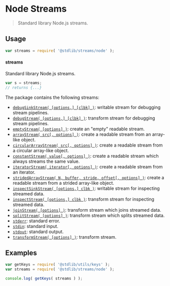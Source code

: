 <!--

@license Apache-2.0

Copyright (c) 2018 The Stdlib Authors.

Licensed under the Apache License, Version 2.0 (the "License");
you may not use this file except in compliance with the License.
You may obtain a copy of the License at

   http://www.apache.org/licenses/LICENSE-2.0

Unless required by applicable law or agreed to in writing, software
distributed under the License is distributed on an "AS IS" BASIS,
WITHOUT WARRANTIES OR CONDITIONS OF ANY KIND, either express or implied.
See the License for the specific language governing permissions and
limitations under the License.

-->

# Node Streams

> Standard library Node.js streams.

<section class="usage">

## Usage

```javascript
var streams = require( '@stdlib/streams/node' );
```

#### streams

Standard library Node.js streams.

```javascript
var s = streams;
// returns {...}
```

The package contains the following streams:

<!-- <toc pattern="*"> -->

<div class="namespace-toc">

-   <span class="signature">[`debugSinkStream( [options,] [clbk] )`][@stdlib/streams/node/debug-sink]</span><span class="delimiter">: </span><span class="description">writable stream for debugging stream pipelines.</span>
-   <span class="signature">[`debugStream( [options,] [clbk] )`][@stdlib/streams/node/debug]</span><span class="delimiter">: </span><span class="description">transform stream for debugging stream pipelines.</span>
-   <span class="signature">[`emptyStream( [options] )`][@stdlib/streams/node/empty]</span><span class="delimiter">: </span><span class="description">create an "empty" readable stream.</span>
-   <span class="signature">[`arrayStream( src[, options] )`][@stdlib/streams/node/from-array]</span><span class="delimiter">: </span><span class="description">create a readable stream from an array-like object.</span>
-   <span class="signature">[`circularArrayStream( src[, options] )`][@stdlib/streams/node/from-circular-array]</span><span class="delimiter">: </span><span class="description">create a readable stream from a circular array-like object.</span>
-   <span class="signature">[`constantStream( value[, options] )`][@stdlib/streams/node/from-constant]</span><span class="delimiter">: </span><span class="description">create a readable stream which always streams the same value.</span>
-   <span class="signature">[`iteratorStream( iterator[, options] )`][@stdlib/streams/node/from-iterator]</span><span class="delimiter">: </span><span class="description">create a readable stream from an iterator.</span>
-   <span class="signature">[`stridedArrayStream( N, buffer, stride, offset[, options] )`][@stdlib/streams/node/from-strided-array]</span><span class="delimiter">: </span><span class="description">create a readable stream from a strided array-like object.</span>
-   <span class="signature">[`inspectSinkStream( [options,] clbk )`][@stdlib/streams/node/inspect-sink]</span><span class="delimiter">: </span><span class="description">writable stream for inspecting streamed data.</span>
-   <span class="signature">[`inspectStream( [options,] clbk )`][@stdlib/streams/node/inspect]</span><span class="delimiter">: </span><span class="description">transform stream for inspecting streamed data.</span>
-   <span class="signature">[`joinStream( [options] )`][@stdlib/streams/node/join]</span><span class="delimiter">: </span><span class="description">transform stream which joins streamed data.</span>
-   <span class="signature">[`splitStream( [options] )`][@stdlib/streams/node/split]</span><span class="delimiter">: </span><span class="description">transform stream which splits streamed data.</span>
-   <span class="signature">[`stderr`][@stdlib/streams/node/stderr]</span><span class="delimiter">: </span><span class="description">standard error.</span>
-   <span class="signature">[`stdin`][@stdlib/streams/node/stdin]</span><span class="delimiter">: </span><span class="description">standard input.</span>
-   <span class="signature">[`stdout`][@stdlib/streams/node/stdout]</span><span class="delimiter">: </span><span class="description">standard output.</span>
-   <span class="signature">[`transformStream( [options] )`][@stdlib/streams/node/transform]</span><span class="delimiter">: </span><span class="description">transform stream.</span>

</div>

<!-- </toc> -->

</section>

<!-- /.usage -->

<section class="examples">

## Examples

<!-- TODO: better examples -->

<!-- eslint no-undef: "error" -->

```javascript
var getKeys = require( '@stdlib/utils/keys' );
var streams = require( '@stdlib/streams/node' );

console.log( getKeys( streams ) );
```

</section>

<!-- /.examples -->

<section class="links">

<!-- <toc-links> -->

[@stdlib/streams/node/debug-sink]: https://www.npmjs.com/package/@stdlib/streams/tree/main/node/debug-sink

[@stdlib/streams/node/debug]: https://www.npmjs.com/package/@stdlib/streams/tree/main/node/debug

[@stdlib/streams/node/empty]: https://www.npmjs.com/package/@stdlib/streams/tree/main/node/empty

[@stdlib/streams/node/from-array]: https://www.npmjs.com/package/@stdlib/streams/tree/main/node/from-array

[@stdlib/streams/node/from-circular-array]: https://www.npmjs.com/package/@stdlib/streams/tree/main/node/from-circular-array

[@stdlib/streams/node/from-constant]: https://www.npmjs.com/package/@stdlib/streams/tree/main/node/from-constant

[@stdlib/streams/node/from-iterator]: https://www.npmjs.com/package/@stdlib/streams/tree/main/node/from-iterator

[@stdlib/streams/node/from-strided-array]: https://www.npmjs.com/package/@stdlib/streams/tree/main/node/from-strided-array

[@stdlib/streams/node/inspect-sink]: https://www.npmjs.com/package/@stdlib/streams/tree/main/node/inspect-sink

[@stdlib/streams/node/inspect]: https://www.npmjs.com/package/@stdlib/streams/tree/main/node/inspect

[@stdlib/streams/node/join]: https://www.npmjs.com/package/@stdlib/streams/tree/main/node/join

[@stdlib/streams/node/split]: https://www.npmjs.com/package/@stdlib/streams/tree/main/node/split

[@stdlib/streams/node/stderr]: https://www.npmjs.com/package/@stdlib/streams/tree/main/node/stderr

[@stdlib/streams/node/stdin]: https://www.npmjs.com/package/@stdlib/streams/tree/main/node/stdin

[@stdlib/streams/node/stdout]: https://www.npmjs.com/package/@stdlib/streams/tree/main/node/stdout

[@stdlib/streams/node/transform]: https://www.npmjs.com/package/@stdlib/streams/tree/main/node/transform

<!-- </toc-links> -->

</section>

<!-- /.links -->
